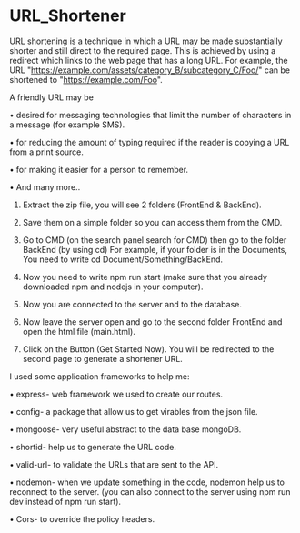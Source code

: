 # URL_Shortener
URL shortening is a technique in which a URL may be made substantially shorter and still direct to the required page. This is achieved by using a redirect which links to the web page that has a long URL. For example, the URL "https://example.com/assets/category_B/subcategory_C/Foo/" can be shortened to "https://example.com/Foo". 

A friendly URL may be  

• desired for messaging technologies that limit the number of characters in a message (for example SMS). 

• for reducing the amount of typing required if the reader is copying a URL from a print source. 

•  for making it easier for a person to remember. 

• And many more.. 

1.  Extract the zip file, you will see 2 folders (FrontEnd & BackEnd). 

2.  Save them on a simple folder so you can access them from the CMD. 

3.  Go to CMD (on the search panel search for CMD) then go to the folder BackEnd (by using cd) For example, if your folder is in the        Documents, You need to write cd Document/Something/BackEnd. 

4.  Now you need to write npm run start (make sure that you already downloaded npm and nodejs in your computer). 

5.  Now you are connected to the server and to the database. 

6.  Now leave the server open and go to the second folder FrontEnd and open the html file (main.html).

7.  Click on the Button (Get Started Now). You will be redirected to the second page to generate a shortener URL. 


I used some application frameworks to help me: 
 
• express- web framework we used to create our routes. 

• config- a package that allow us to get virables from the json file. 

• mongoose- very useful abstract to the data base mongoDB. 

• shortid- help us to generate the URL code. 

• valid-url- to validate the URLs that are sent to the API. 

• nodemon- when we update something in the code, nodemon help us to reconnect to the server. (you can also connect to the server using npm run dev instead of npm run start). 

• Cors- to override the policy headers.

